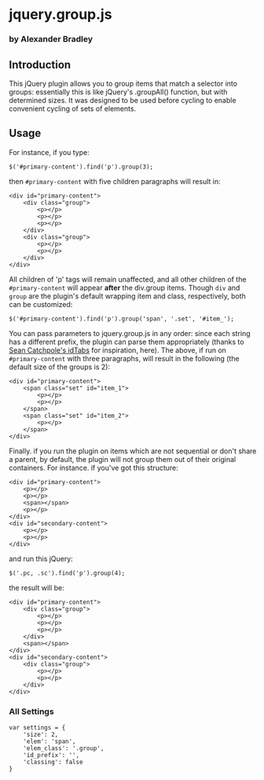 # jquery.group.js #
### by Alexander Bradley ###

## Introduction ##

This jQuery plugin allows you to group items that match a selector into groups: essentially this is like jQuery's .groupAll() function, but with determined sizes. It was designed to be used before cycling to enable convenient cycling of sets of elements.

## Usage ##

For instance, if you type:

    $('#primary-content').find('p').group(3);

then `#primary-content` with five children paragraphs will result in: 

	<div id="primary-content">
		<div class="group">
			<p></p>
			<p></p>
			<p></p>
		</div>
		<div class="group">
			<p></p>
			<p></p>
		</div>
	</div>

All children of 'p' tags will remain unaffected, and all other children of the `#primary-content` will appear **after** the div.group items. Though `div` and `group` are the plugin's default wrapping item and class, respectively, both can be customized:

	$('#primary-content').find('p').group('span', '.set', '#item_');

You can pass parameters to jquery.group.js in any order: since each string has a different prefix, the plugin can parse them appropriately (thanks to [Sean Catchpole's idTabs](http://www.sunsean.com/idTabs/) for inspiration, here). The above, if run on `#primary-content` with three paragraphs, will result in the following (the default size of the groups is 2):

	<div id="primary-content">
		<span class="set" id="item_1">
			<p></p>
			<p></p>
		</span>
		<span class="set" id="item_2">
			<p></p>
		</span>
	</div>

Finally. if you run the plugin on items which are not sequential or don't share a parent, by default, the plugin will not group them out of their original containers. For instance. if you've got this structure:

	<div id="primary-content">
		<p></p>
		<p></p>
		<span></span>
		<p></p>
	</div>
	<div id="secondary-content">
		<p></p>
		<p></p>
	</div>

and run this jQuery:

	$('.pc, .sc').find('p').group(4);
	
the result will be:

	<div id="primary-content">
		<div class="group">
			<p></p>
			<p></p>
			<p></p>
		</div>
		<span></span>
	</div>
	<div id="secondary-content">
		<div class="group">
			<p></p>
			<p></p>
		</div>
	</div>
	
### All Settings ###

	var settings = {
		'size': 2,
		'elem': 'span',
		'elem_class': '.group',
		'id_prefix': '',
		'classing': false
	}